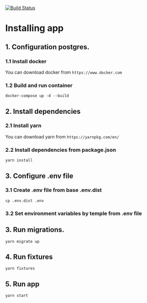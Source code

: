 [![Build Status](https://travis-ci.org/valiknet18/faculty-system-backend.svg?branch=master)](https://travis-ci.org/valiknet18/faculty-system-backend)

# Installing app
## 1. Configuration postgres.

### 1.1 Install docker

You can download docker from ```https://www.docker.com```

### 1.2 Build and run container
```
docker-compose up -d --build
```

## 2. Install dependencies

### 2.1 Install yarn

You can download yarn from ```https://yarnpkg.com/en/```

### 2.2 Install dependencies from package.json
```
yarn install
```

## 3. Configure .env file

### 3.1 Create .env file from base .env.dist
```
cp .env.dist .env
```

### 3.2 Set environment variables by temple from .env file

## 3. Run migrations.

```
yarn migrate up
```

## 4. Run fixtures

```
yarn fixtures
```

## 5. Run app

```
yarn start
```
